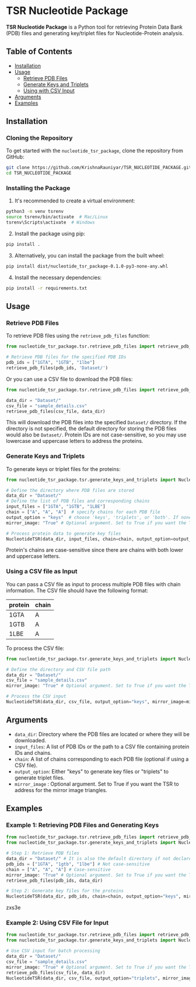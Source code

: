 # TSR Nucleotide Package

**TSR Nucleotide Package** is a Python tool for retrieving Protein Data Bank (PDB) files and generating key/triplet files for Nucleotide-Protein analysis.

## Table of Contents
- [Installation](#installation)
- [Usage](#usage)
  - [Retrieve PDB Files](#retrieve-pdb-files)
  - [Generate Keys and Triplets](#generate-keys-and-triplets)
  - [Using with CSV Input](#using-with-csv-input)
- [Arguments](#arguments)
- [Examples](#examples)

## Installation

### Cloning the Repository

To get started with the `nucleotide_tsr_package`, clone the repository from GitHub:

```bash
git clone https://github.com/KrishnaRauniyar/TSR_NUCLEOTIDE_PACKAGE.git
cd TSR_NUCLEOTIDE_PACKAGE
```

### Installing the Package
1. It's recommended to create a virtual environment:

```bash
python3 -m venv tsrenv
source tsrenv/bin/activate  # Mac/Linux
tsrenv\Scripts\activate  # Windows
```

2. Install the package using pip:

```bash
pip install .
```

3. Alternatively, you can install the package from the built wheel:

```bash
pip install dist/nucleotide_tsr_package-0.1.0-py3-none-any.whl
```

4. Install the necessary dependencies:

```bash
pip install -r requirements.txt
```

## Usage
### Retrieve PDB Files
To retrieve PDB files using the `retrieve_pdb_files` function:

```python
from nucleotide_tsr_package.tsr.retrieve_pdb_files import retrieve_pdb_files

# Retrieve PDB files for the specified PDB IDs
pdb_ids = ["1GTA", "1GTB", "1lbe"]
retrieve_pdb_files(pdb_ids, 'Dataset/')
```
Or you can use a CSV file to download the PDB files:
```python
from nucleotide_tsr_package.tsr.retrieve_pdb_files import retrieve_pdb_files

data_dir = "Dataset/"
csv_file = "sample_details.csv"
retrieve_pdb_files(csv_file, data_dir)
```

This will download the PDB files into the specified `Dataset/` directory. If the directory is not specified, the default directory for storing the PDB files would also be `Dataset/`.
Protein IDs are not case-sensitive, so you may use lowercase and uppercase letters to address the proteins.

### Generate Keys and Triplets
To generate keys or triplet files for the proteins:

```python
from nucleotide_tsr_package.tsr.generate_keys_and_triplets import NucleotideTSR

# Define the directory where PDB files are stored
data_dir = "Dataset/"
# Define the list of PDB files and corresponding chains
input_files = ["1GTA", "1GTB", "1LBE"]
chain = ["A", "A", "A"]  # specify chains for each PDB file
output_option = "keys"  # choose 'keys', 'triplets', or 'both'. If none, the function will generate both.
mirror_image: "True" # Optional argument. Set to True if you want the TSR to address for the mirror image triangles.

# Process protein data to generate key files
NucleotideTSR(data_dir, input_files, chain=chain, output_option=output_option, mirror_image=mirror_image)
```
Protein's chains are case-sensitive since there are chains with both lower and uppercase letters.

### Using a CSV file as Input
You can pass a CSV file as input to process multiple PDB files with chain information. The CSV file should have the following format:

|protein         |chain        |
|----------------|-------------|
|1GTA            |A            |
|1GTB            |A            |
|1LBE            |A            |

To process the CSV file:

```python
from nucleotide_tsr_package.tsr.generate_keys_and_triplets import NucleotideTSR

# Define the directory and CSV file path
data_dir = "Dataset/"
csv_file = "sample_details.csv"
mirror_image: "True" # Optional argument. Set to True if you want the TSR to address for the mirror image triangles.

# Process the CSV input
NucleotideTSR(data_dir, csv_file, output_option="keys", mirror_image=mirror_image)
```

## Arguments
- `data_dir`: Directory where the PDB files are located or where they will be downloaded.
- `input_files`: A list of PDB IDs or the path to a CSV file containing protein IDs and chains.
- `chain`: A list of chains corresponding to each PDB file (optional if using a CSV file).
- `output_option`: Either "keys" to generate key files or "triplets" to generate triplet files.
- `mirror_image` : Optional argument. Set to True if you want the TSR to address for the mirror image triangles.

## Examples
### Example 1: Retrieving PDB Files and Generating Keys

```python
from nucleotide_tsr_package.tsr.retrieve_pdb_files import retrieve_pdb_files
from nucleotide_tsr_package.tsr.generate_keys_and_triplets import NucleotideTSR

# Step 1: Retrieve PDB files
data_dir = "Dataset/" # It is also the default directory if not declared
pdb_ids = ["1GTA", "1gtb", "1lbe"] # Not case-sensitive
chain = ["A", "A", "A"] # Case-sensitive
mirror_image: "True" # Optional argument. Set to True if you want the TSR to address for the mirror image triangles.
retrieve_pdb_files(pdb_ids, data_dir)

# Step 2: Generate key files for the proteins
NucleotideTSR(data_dir, pdb_ids, chain=chain, output_option="keys", mirror_image=mirror_image) # Modify the output option as desired
```
zxs3e 
### Example 2: Using CSV File for Input

```python
from nucleotide_tsr_package.tsr.retrieve_pdb_files import retrieve_pdb_files
from nucleotide_tsr_package.tsr.generate_keys_and_triplets import NucleotideTSR

# Use CSV input for batch processing
data_dir = "Dataset/"
csv_file = "sample_details.csv"
mirror_image: "True" # Optional argument. Set to True if you want the TSR to address for the mirror image triangles.
retrieve_pdb_files(csv_file, data_dir)
NucleotideTSR(data_dir, csv_file, output_option="triplets", mirror_image=mirror_image)
```
